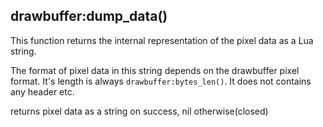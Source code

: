 ## drawbuffer:dump_data()

This function returns the internal representation of the pixel data as a Lua
string.

The format of pixel data in this string depends on the drawbuffer pixel format.
It's length is always `drawbuffer:bytes_len()`. It does not contains any header
etc.

returns pixel data as a string on success, nil otherwise(closed)

